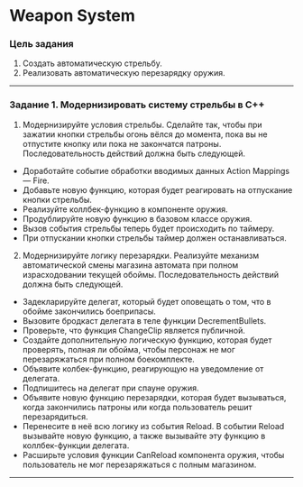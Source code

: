 # Weapon System

### Цель задания

1. Создать автоматическую стрельбу.
2. Реализовать автоматическую перезарядку оружия.

------

### Задание 1. Модернизировать систему стрельбы в С++

1. Модернизируйте условия стрельбы. Сделайте так, чтобы при зажатии кнопки стрельбы огонь вёлся до момента, пока вы не отпустите кнопку или пока не закончатся патроны. Последовательность действий должна быть следующей.
* Доработайте событие обработки вводимых данных Action Mappings — Fire.
* Добавьте новую функцию, которая будет реагировать на отпускание кнопки стрельбы.
* Реализуйте коллбек-функцию в компоненте оружия.
* Продублируйте новую функцию в базовом классе оружия.
* Вызов события стрельбы теперь будет происходить по таймеру.
* При отпускании кнопки стрельбы таймер должен останавливаться.

2. Модернизируйте логику перезарядки. Реализуйте механизм автоматической смены магазина автомата при полном израсходовании текущей обоймы. Последовательность действий должна быть следующей.
* Задекларируйте делегат, который будет оповещать о том, что в обойме закончились боеприпасы.
* Вызовите бродкаст делегата в теле функции DecrementBullets.
* Проверьте, что функция ChangeClip является публичной.
* Создайте дополнительную логическую функцию, которая будет проверять, полная ли обойма, чтобы персонаж не мог перезаряжаться при полном боекомплекте.
* Объявите колбек-функцию, реагирующую на уведомление от делегата.
* Подпишитесь на делегат при спауне оружия.
* Объявите новую функцию перезарядки, которая будет вызываться, когда закончились патроны или когда пользователь решит перезарядиться.
* Перенесите в неё всю логику из события Reload. В событии Reload вызывайте новую функцию, а также вызывайте эту функцию в коллбек-функции делегата.
* Расширьте условия функции CanReload компонента оружия, чтобы пользователь не мог перезаряжаться с полным магазином.

------